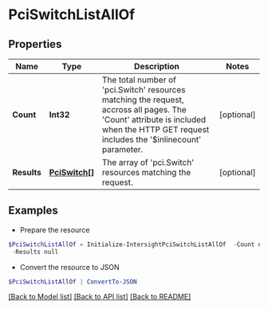 # PciSwitchListAllOf
## Properties

Name | Type | Description | Notes
------------ | ------------- | ------------- | -------------
**Count** | **Int32** | The total number of &#39;pci.Switch&#39; resources matching the request, accross all pages. The &#39;Count&#39; attribute is included when the HTTP GET request includes the &#39;$inlinecount&#39; parameter. | [optional] 
**Results** | [**PciSwitch[]**](PciSwitch.md) | The array of &#39;pci.Switch&#39; resources matching the request. | [optional] 

## Examples

- Prepare the resource
```powershell
$PciSwitchListAllOf = Initialize-IntersightPciSwitchListAllOf  -Count null `
 -Results null
```

- Convert the resource to JSON
```powershell
$PciSwitchListAllOf | ConvertTo-JSON
```

[[Back to Model list]](../README.md#documentation-for-models) [[Back to API list]](../README.md#documentation-for-api-endpoints) [[Back to README]](../README.md)

